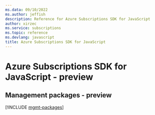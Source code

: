 ```yaml
---
ms.data: 09/10/2022
ms.author: jeffish
description: Reference for Azure Subscriptions SDK for JavaScript
author: xirzec
ms.service: subscriptions
ms.topic: reference
ms.devlang: javascript
title: Azure Subscriptions SDK for JavaScript
---
```

# Azure Subscriptions SDK for JavaScript - preview

## Management packages - preview
[!INCLUDE [mgmt-packages](subscriptions-mgmt-index.md)]

